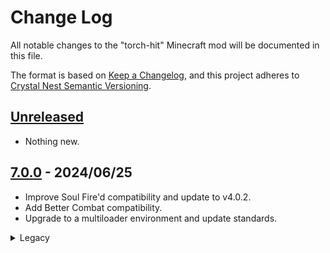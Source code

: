 # Change Log

All notable changes to the "torch-hit" Minecraft mod will be documented in this file.

The format is based on [Keep a Changelog](https://keepachangelog.com/en/1.0.0/),
and this project adheres to [Crystal Nest Semantic Versioning](https://crystalnest.it/#/versioning).

## [Unreleased]

- Nothing new.

## [7.0.0] - 2024/06/25

- Improve Soul Fire'd compatibility and update to v4.0.2.
- Add Better Combat compatibility.
- Upgrade to a multiloader environment and update standards.

<details>
  <summary>Legacy</summary>

### [1.20.4-6.0.2.0] - 2024/01/13
- Ported to 1.20.4

### [1.20.2-6.0.2.0] - 2023/11/02
- Implemented [#20](https://github.com/crystal-nest/torch-hit/issues/20).
- Fixed [#21](https://github.com/crystal-nest/torch-hit/issues/21).

### [1.20.1-6.0.2.0] - 2023/11/02
- Implemented [#20](https://github.com/crystal-nest/torch-hit/issues/20).
- Fixed [#21](https://github.com/crystal-nest/torch-hit/issues/21).

### [1.19.4-6.0.2.0] - 2023/11/02
- Implemented [#20](https://github.com/crystal-nest/torch-hit/issues/20).
- Fixed [#21](https://github.com/crystal-nest/torch-hit/issues/21).

### [1.19.2-6.0.2.0] - 2023/11/02
- Implemented [#20](https://github.com/crystal-nest/torch-hit/issues/20).
- Fixed [#21](https://github.com/crystal-nest/torch-hit/issues/21).

### [1.18.2-6.0.2.0] - 2023/11/02
- Implemented [#20](https://github.com/crystal-nest/torch-hit/issues/20).
- Fixed [#21](https://github.com/crystal-nest/torch-hit/issues/21).
- Added [Fabric Polyfill](https://modrinth.com/mod/fabric-polyfill) dependency.

### [1.16.5-6.0.2.0] - 2023/11/02
- Implemented [#20](https://github.com/crystal-nest/torch-hit/issues/20).
- Fixed [#21](https://github.com/crystal-nest/torch-hit/issues/21).
- Added [Fabric Polyfill](https://modrinth.com/mod/fabric-polyfill) dependency.

### [1.20.2-6.0.1.2] - 2023/10/09
- Ported to 1.20.2

### [1.20.1-6.0.1.2] - 2023/07/05
- Ported to 1.20.1
- Changed in-game mod picture.

### [1.19.4-6.0.1.2] - 2023/03/19
- Ported to 1.19.4
- Changed in-game mod picture.

### [1.19.3-6.0.1.2] - 2023/03/19
- Changed in-game mod picture.

### [1.19.2-6.0.1.2-final] - 2023/03/19
- Changed in-game mod picture.

### [1.18.2-6.0.1.2] - 2023/03/19
- Changed in-game mod picture.

### [1.16.5-6.0.1.2] - 2023/03/19
- Changed in-game mod picture.

### [1.19.3-6.0.1.1] - 2023/03/05
- Fix [#12](https://github.com/crystal-nest/torch-hit/issues/12).
- Fix [#13](https://github.com/crystal-nest/torch-hit/issues/13).

### [1.19.2-6.0.1.1] - 2023/03/05
- Fix [#12](https://github.com/crystal-nest/torch-hit/issues/12).
- Fix [#13](https://github.com/crystal-nest/torch-hit/issues/13).

### [1.18.2-6.0.1.1] - 2023/03/05
- Fix [#12](https://github.com/crystal-nest/torch-hit/issues/12).
- Fix [#13](https://github.com/crystal-nest/torch-hit/issues/13).

### [1.16.5-6.0.1.1] - 2023/03/05
- Fix [#12](https://github.com/crystal-nest/torch-hit/issues/12).
- Fix [#13](https://github.com/crystal-nest/torch-hit/issues/13).

### [1.19.2-6.0.1.0] - 2023/01/11
- Added compatibility for Soul Fire'd 3.0.0.0.

### [1.19.2-6.0.1.0] - 2023/01/11
- Added compatibility for Soul Fire'd 3.0.0.0.

### [1.18.2-6.0.1.0] - 2023/01/11
- Added compatibility for Soul Fire'd 3.0.0.0.

### [1.16.5-6.0.1.0] - 2023/01/11
- Added compatibility for Soul Fire'd 3.0.0.0.

### [1.19.2-6.0.0.0] - 2023/01/01
- Ported to 1.19.3.

### [1.19.2-6.0.0.0] - 2023/01/01
- Added new configuration option `vanilla torches enabled`.
- Changed the configuration option name from `torch list` to `extra torch items`.
- Changed the configuration option name from `soul torch list` to `extra soul torch items`.

### [1.18.2-6.0.0.0] - 2023/01/01
- Added new configuration option `vanilla torches enabled`.
- Changed the configuration option name from `torch list` to `extra torch items`.
- Changed the configuration option name from `soul torch list` to `extra soul torch items`.

### [1.16.5-6.0.0.0] - 2023/01/01
- Added new configuration option `vanilla torches enabled`.
- Changed the configuration option name from `torch list` to `extra torch items`.
- Changed the configuration option name from `soul torch list` to `extra soul torch items`.

### [1.19.2-5.0.0.1] - 2022/12/03
- Fixed compatibility with Forge Config API Port.

### [1.18.2-5.0.0.1] - 2022/12/03
- Fixed compatibility with Forge Config API Port.

### [1.16.5-5.0.0.1] - 2022/12/03
- Fixed compatibility with Forge Config API Port.

### [1.19.2-5.0.0.0] - 2022/09/14
- Added new configuration options and changed previous configuration entries names.

### [1.19.1-5.0.0.0] - 2022/09/14
- Added new configuration options and changed previous configuration entries names.
- I know previous version was supposed to be FINAL, but what can I do? I can't bring myself to abandon a version if there's still someone using it.
  Might as well drop the "-final" tho.

### [1.19-5.0.0.0] - 2022/09/14
- Added new configuration options and changed previous configuration entries names.
- I know previous version was supposed to be FINAL, but what can I do? I can't bring myself to abandon a version if there's still someone using it.
  Might as well drop the "-final" tho.

### [1.18.2-5.0.0.0] - 2022/09/14
- Added new configuration options and changed previous configuration entries names.

### [1.16.5-5.0.0.0] - 2022/09/14
- Added new configuration options and changed previous configuration entries names.
- I know previous version was supposed to be FINAL, but what can I do? I can't bring myself to abandon a version if there's still someone using it.
  Might as well drop the "-final" tho.

### [1.19.2-4.0.0.0] - 2022/09/03
- Added support for Soul Fire'd and modded torches.
- Added support for candles.

### [1.19.1-4.0.0.0-final] - 2022/09/03
- Added support for Soul Fire'd and modded torches.
- Added support for candles.

### [1.19-4.0.0.0-final] - 2022/09/03
- Added support for Soul Fire'd and modded torches.
- Added support for candles.

### [1.18.2-4.0.0.0] - 2022/09/03
- Added support for Soul Fire'd and modded torches.
- Added support for candles.

### [1.16.5-4.0.0.0-final] - 2022/09/03
- Backported mod to 1.16.5
- Added support for Soul Fire'd and modded torches.

### [1.19.1-3.0.0.0] - 2022/07/29
- Updated project and repository structure.
- Updated to Minecraft 1.19.1.

### [1.19-3.0.0.0] - 2022/07/29
- Updated project and repository structure.
- Updated version to comply with Forge Semantic Versioning.

### [1.18.2-3.0.0.0] - 2022/07/29
- Updated project and repository structure.
- Updated version to comply with Forge Semantic Versioning.

### [1.19-2.0.0.0] - 2022/06/08
- Updated to Minecraft 1.19.

### [1.18.2-2.0.0.0] - 2022/06/08
- Updated version to comply with Forge Semantic Versioning.

### [1.18.2-1.0.0.1] - 2022/06/04
- Changed standard naming: moved "forge" and "fabric" notation to the end of the version to avoid crashes with Forge.

### [1.18.2-1.0.0.0] - 2022/06/03
- Added direct (main hand) torch hits.
- Added indirect (off hand) torch hits.
- Added configuration options.
</details>

[Unreleased]: https://github.com/crystal-nest/torch-hit
[README]: https://github.com/crystal-nest/torch-hit#readme

[7.0.0]: https://github.com/crystal-nest/torch-hit/releases?q=7.0.0

[1.20.4-6.0.2.0]: https://github.com/crystal-nest/torch-hit/releases/tag/v1.20.4-6.0.2.0
[1.20.2-6.0.2.0]: https://github.com/crystal-nest/torch-hit/releases/tag/v1.20.2-6.0.2.0
[1.20.2-6.0.1.2]: https://github.com/crystal-nest/torch-hit/releases/tag/v1.20.2-6.0.1.2
[1.20.1-6.0.2.0]: https://github.com/crystal-nest/torch-hit/releases/tag/v1.20.1-6.0.2.0
[1.20.1-6.0.1.2]: https://github.com/crystal-nest/torch-hit/releases/tag/v1.20.1-6.0.1.2
[1.19.4-6.0.2.0]: https://github.com/crystal-nest/torch-hit/releases/tag/v1.19.4-6.0.2.0
[1.19.4-6.0.1.2]: https://github.com/crystal-nest/torch-hit/releases/tag/v1.19.4-6.0.1.2
[1.19.3-6.0.1.2]: https://github.com/crystal-nest/torch-hit/releases/tag/v1.19.3-6.0.1.2
[1.19.3-6.0.1.1]: https://github.com/crystal-nest/torch-hit/releases/tag/v1.19.3-6.0.1.1
[1.19.3-6.0.1.0]: https://github.com/crystal-nest/torch-hit/releases/tag/v1.19.3-6.0.1.0
[1.19.3-6.0.0.0]: https://github.com/crystal-nest/torch-hit/releases/tag/v1.19.3-6.0.0.0
[1.19.2-6.0.2.0]: https://github.com/crystal-nest/torch-hit/releases/tag/v1.19.2-6.0.2.0
[1.19.2-6.0.1.2-final]: https://github.com/crystal-nest/torch-hit/releases/tag/v1.19.2-6.0.1.2-final
[1.19.2-6.0.1.1]: https://github.com/crystal-nest/torch-hit/releases/tag/v1.19.2-6.0.1.1
[1.19.2-6.0.1.0]: https://github.com/crystal-nest/torch-hit/releases/tag/v1.19.2-6.0.1.0
[1.19.2-6.0.0.0]: https://github.com/crystal-nest/torch-hit/releases/tag/v1.19.2-6.0.0.0
[1.19.2-5.0.0.1]: https://github.com/crystal-nest/torch-hit/releases/tag/v1.19.2-5.0.0.1
[1.19.2-5.0.0.0]: https://github.com/crystal-nest/torch-hit/releases/tag/v1.19.2-5.0.0.0
[1.19.2-4.0.0.0]: https://github.com/crystal-nest/torch-hit/releases/tag/v1.19.2-4.0.0.0
[1.19.1-5.0.0.0]: https://github.com/crystal-nest/torch-hit/releases/tag/v1.19.1-5.0.0.0
[1.19.1-4.0.0.0-final]: https://github.com/crystal-nest/torch-hit/releases/tag/v1.19.1-4.0.0.0-final
[1.19.1-3.0.0.0]: https://github.com/crystal-nest/torch-hit/releases/tag/v1.19.1-3.0.0.0
[1.19-5.0.0.0]: https://github.com/crystal-nest/torch-hit/releases/tag/v1.19-5.0.0.0
[1.19-4.0.0.0-final]: https://github.com/crystal-nest/torch-hit/releases/tag/v1.19-4.0.0.0-final
[1.19-3.0.0.0]: https://github.com/crystal-nest/torch-hit/releases/tag/v1.19-3.0.0.0
[1.19-2.0.0.0]: https://github.com/crystal-nest/torch-hit/releases/tag/v1.19-2.0.0.0
[1.18.2-6.0.2.0]: https://github.com/crystal-nest/torch-hit/releases/tag/v1.18.2-6.0.2.0
[1.18.2-6.0.1.2]: https://github.com/crystal-nest/torch-hit/releases/tag/v1.18.2-6.0.1.2
[1.18.2-6.0.1.1]: https://github.com/crystal-nest/torch-hit/releases/tag/v1.18.2-6.0.1.1
[1.18.2-6.0.1.0]: https://github.com/crystal-nest/torch-hit/releases/tag/v1.18.2-6.0.1.0
[1.18.2-6.0.0.0]: https://github.com/crystal-nest/torch-hit/releases/tag/v1.18.2-6.0.0.0
[1.18.2-5.0.0.1]: https://github.com/crystal-nest/torch-hit/releases/tag/v1.18.2-5.0.0.1
[1.18.2-5.0.0.0]: https://github.com/crystal-nest/torch-hit/releases/tag/v1.18.2-5.0.0.0
[1.18.2-4.0.0.0]: https://github.com/crystal-nest/torch-hit/releases/tag/v1.18.2-4.0.0.0
[1.18.2-3.0.0.0]: https://github.com/crystal-nest/torch-hit/releases/tag/v1.18.2-3.0.0.0
[1.18.2-2.0.0.0]: https://github.com/crystal-nest/torch-hit/releases/tag/v1.18.2-2.0.0.0
[1.18.2-1.0.0.1]: https://github.com/crystal-nest/torch-hit/releases/tag/v1.18.2-1.0.0.1
[1.18.2-1.0.0.0]: https://github.com/crystal-nest/torch-hit/releases/tag/v1.18.2-1.0.0.0
[1.16.5-6.0.2.0]: https://github.com/crystal-nest/torch-hit/releases/tag/v1.16.5-6.0.2.0
[1.16.5-6.0.1.2]: https://github.com/crystal-nest/torch-hit/releases/tag/v1.16.5-6.0.1.2
[1.16.5-6.0.1.1]: https://github.com/crystal-nest/torch-hit/releases/tag/v1.16.5-6.0.1.1
[1.16.5-6.0.1.0]: https://github.com/crystal-nest/torch-hit/releases/tag/v1.16.5-6.0.1.0
[1.16.5-6.0.0.0]: https://github.com/crystal-nest/torch-hit/releases/tag/v1.16.5-6.0.0.0
[1.16.5-5.0.0.1]: https://github.com/crystal-nest/torch-hit/releases/tag/v1.16.5-5.0.0.1
[1.16.5-5.0.0.0]: https://github.com/crystal-nest/torch-hit/releases/tag/v1.16.5-5.0.0.0
[1.16.5-4.0.0.0-final]: https://github.com/crystal-nest/torch-hit/releases/tag/v1.16.5-4.0.0.0-final
